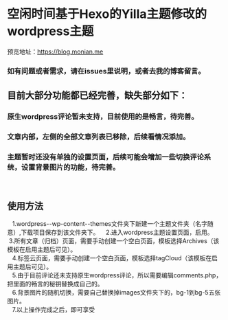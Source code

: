 # 空闲时间基于Hexo的Yilla主题修改的wordpress主题
预览地址：https://blog.monian.me
### 如有问题或者需求，请在issues里说明，或者去我的博客留言。
## 目前大部分功能都已经完善，缺失部分如下：
### 原生wordpress评论暂未支持，目前使用的是畅言，待完善。
### 文章内部，左侧的全部文章列表已移除，后续看情况添加。
### 主题暂时还没有单独的设置页面，后续可能会增加一些切换评论系统，设置背景图片的功能，待完善。
    
## 使用方法
    1.wordpress--wp-content--themes文件夹下新建一个主题文件夹（名字随意）,下载项目保存到该文件夹下。 
    2.进入wordpress主题设置页面，启用。 
    3.所有文章（归档）页面，需要手动创建一个空白页面，模板选择Archives（该模板在启用主题后可见）。  
    4.标签云页面，需要手动创建一个空白页面，模板选择tagCloud（该模板在启用主题后可见）。  
    5.由于目前评论还未支持原生wordpress评论，所以需要编辑comments.php，把里面的畅言的秘钥替换成自己的。  
    6.背景图片的随机切换，需要自己替换掉images文件夹下的，bg-1到bg-5五张图片。  
    7.以上操作完成之后，即可享受  
